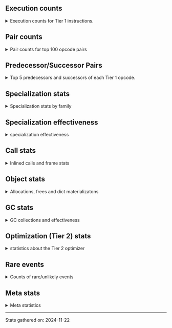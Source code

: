 ## Execution counts

<details>
<summary> Execution counts for Tier 1 instructions. </summary>


The "miss ratio" column shows the percentage of times the instruction
executed that it deoptimized. When this happens, the base unspecialized
instruction is not counted.

<table>
<thead>
<tr>
<th align="left">Name</th>
<th align="right">Base Count</th>
<th align="right">Head Count</th>
<th align="right">Change</th>
</tr>
</thead>
<tbody>
<tr>
<td align="left">JUMP_FORWARD</td>
<td align="right">5,820</td>
<td align="right">145,880</td>
<td align="right">2,406.5%</td>
</tr>
<tr>
<td align="left">BINARY_OP_SUBTRACT_INT</td>
<td align="right">9,600</td>
<td align="right">67,200</td>
<td align="right">600.0%</td>
</tr>
<tr>
<td align="left">CALL_NON_PY_GENERAL</td>
<td align="right">1,543,800</td>
<td align="right">2,527,260</td>
<td align="right">63.7%</td>
</tr>
<tr>
<td align="left">LOAD_SMALL_INT</td>
<td align="right">1,764,300</td>
<td align="right">2,394,600</td>
<td align="right">35.7%</td>
</tr>
<tr>
<td align="left">STORE_ATTR_INSTANCE_VALUE</td>
<td align="right">11,892,420</td>
<td align="right">15,683,260</td>
<td align="right">31.9%</td>
</tr>
<tr>
<td align="left">BINARY_OP</td>
<td align="right">236,580</td>
<td align="right">294,220</td>
<td align="right">24.4%</td>
</tr>
<tr>
<td align="left">COPY_FREE_VARS</td>
<td align="right">2,025,040</td>
<td align="right">2,516,340</td>
<td align="right">24.3%</td>
</tr>
<tr>
<td align="left">LOAD_SUPER_ATTR_METHOD</td>
<td align="right">2,025,000</td>
<td align="right">2,516,280</td>
<td align="right">24.3%</td>
</tr>
<tr>
<td align="left">LOAD_ATTR</td>
<td align="right">4,030,520</td>
<td align="right">4,952,580</td>
<td align="right">22.9%</td>
</tr>
<tr>
<td align="left">LOAD_GLOBAL_BUILTIN</td>
<td align="right">2,850,100</td>
<td align="right">3,477,180</td>
<td align="right">22.0%</td>
</tr>
<tr>
<td align="left">LOAD_CONST_IMMORTAL</td>
<td align="right">10,588,260</td>
<td align="right">12,622,480</td>
<td align="right">19.2%</td>
</tr>
<tr>
<td align="left">CALL_LEN</td>
<td align="right">807,760</td>
<td align="right">943,560</td>
<td align="right">16.8%</td>
</tr>
<tr>
<td align="left">TO_BOOL_INT</td>
<td align="right">807,760</td>
<td align="right">943,560</td>
<td align="right">16.8%</td>
</tr>
<tr>
<td align="left">ENTER_EXECUTOR</td>
<td align="right">5,846,080</td>
<td align="right">6,778,780</td>
<td align="right">16.0%</td>
</tr>
<tr>
<td align="left">CALL_BOUND_METHOD_EXACT_ARGS</td>
<td align="right">3,314,680</td>
<td align="right">3,743,700</td>
<td align="right">12.9%</td>
</tr>
<tr>
<td align="left">LOAD_GLOBAL_MODULE</td>
<td align="right">19,732,180</td>
<td align="right">22,052,060</td>
<td align="right">11.8%</td>
</tr>
<tr>
<td align="left">LOAD_FAST_LOAD_FAST</td>
<td align="right">10,556,520</td>
<td align="right">11,625,980</td>
<td align="right">10.1%</td>
</tr>
<tr>
<td align="left">POP_TOP</td>
<td align="right">14,008,640</td>
<td align="right">15,061,180</td>
<td align="right">7.5%</td>
</tr>
<tr>
<td align="left">LOAD_ATTR_INSTANCE_VALUE</td>
<td align="right">52,056,460</td>
<td align="right">55,922,060</td>
<td align="right">7.4%</td>
</tr>
<tr>
<td align="left">LOAD_FAST</td>
<td align="right">97,085,000</td>
<td align="right">103,613,000</td>
<td align="right">6.7%</td>
</tr>
<tr>
<td align="left">TO_BOOL_BOOL</td>
<td align="right">8,823,780</td>
<td align="right">9,386,120</td>
<td align="right">6.4%</td>
</tr>
<tr>
<td align="left">CALL_LIST_APPEND</td>
<td align="right">2,978,360</td>
<td align="right">3,150,260</td>
<td align="right">5.8%</td>
</tr>
<tr>
<td align="left">COMPARE_OP_INT</td>
<td align="right">16,510,060</td>
<td align="right">17,350,340</td>
<td align="right">5.1%</td>
</tr>
<tr>
<td align="left">POP_JUMP_IF_FALSE</td>
<td align="right">17,770,300</td>
<td align="right">18,643,680</td>
<td align="right">4.9%</td>
</tr>
<tr>
<td align="left">COMPARE_OP</td>
<td align="right">1,978,560</td>
<td align="right">2,059,260</td>
<td align="right">4.1%</td>
</tr>
<tr>
<td align="left">RESUME_CHECK</td>
<td align="right">28,645,100</td>
<td align="right">29,724,680</td>
<td align="right">3.8%</td>
</tr>
<tr>
<td align="left">LOAD_ATTR_CLASS</td>
<td align="right">11,767,940</td>
<td align="right">12,183,620</td>
<td align="right">3.5%</td>
</tr>
<tr>
<td align="left">POP_JUMP_IF_TRUE</td>
<td align="right">6,276,840</td>
<td align="right">6,482,000</td>
<td align="right">3.3%</td>
</tr>
<tr>
<td align="left">FOR_ITER_LIST</td>
<td align="right">2,468,420</td>
<td align="right">2,545,620</td>
<td align="right">3.1%</td>
</tr>
<tr>
<td align="left">GET_ITER</td>
<td align="right">2,456,960</td>
<td align="right">2,530,220</td>
<td align="right">3.0%</td>
</tr>
<tr>
<td align="left">BINARY_OP_MULTIPLY_INT</td>
<td align="right">233,920</td>
<td align="right">238,340</td>
<td align="right">1.9%</td>
</tr>
<tr>
<td align="left">RETURN_VALUE</td>
<td align="right">31,381,660</td>
<td align="right">31,957,260</td>
<td align="right">1.8%</td>
</tr>
<tr>
<td align="left">LOAD_ATTR_METHOD_WITH_VALUES</td>
<td align="right">27,163,520</td>
<td align="right">27,493,000</td>
<td align="right">1.2%</td>
</tr>
<tr>
<td align="left">JUMP_BACKWARD</td>
<td align="right">191,140</td>
<td align="right">188,980</td>
<td align="right">-1.1%</td>
</tr>
<tr>
<td align="left">STORE_FAST</td>
<td align="right">16,611,740</td>
<td align="right">16,775,460</td>
<td align="right">1.0%</td>
</tr>
<tr>
<td align="left">CALL_PY_EXACT_ARGS</td>
<td align="right">24,711,640</td>
<td align="right">24,871,220</td>
<td align="right">0.6%</td>
</tr>
<tr>
<td align="left">BINARY_OP_ADD_INT</td>
<td align="right">832,960</td>
<td align="right">837,380</td>
<td align="right">0.5%</td>
</tr>
<tr>
<td align="left">COPY</td>
<td align="right">2,731,000</td>
<td align="right">2,739,840</td>
<td align="right">0.3%</td>
</tr>
<tr>
<td align="left">CALL_ALLOC_AND_ENTER_INIT</td>
<td align="right">834,000</td>
<td align="right">835,500</td>
<td align="right">0.2%</td>
</tr>
<tr>
<td align="left">LOAD_CONST</td>
<td align="right">280,480</td>
<td align="right">280,980</td>
<td align="right">0.2%</td>
</tr>
<tr>
<td align="left">FOR_ITER_RANGE</td>
<td align="right">165,700</td>
<td align="right">165,720</td>
<td align="right">0.0%</td>
</tr>
<tr>
<td align="left">CALL_METHOD_DESCRIPTOR_FAST</td>
<td align="right">2,389,420</td>
<td align="right">2,389,420</td>
<td align="right">0.0%</td>
</tr>
<tr>
<td align="left">POP_JUMP_IF_NONE</td>
<td align="right">1,572,480</td>
<td align="right">1,572,480</td>
<td align="right">0.0%</td>
</tr>
<tr>
<td align="left">EXIT_INIT_CHECK</td>
<td align="right">1,182,720</td>
<td align="right">1,182,720</td>
<td align="right">0.0%</td>
</tr>
<tr>
<td align="left">SWAP</td>
<td align="right">597,120</td>
<td align="right">597,120</td>
<td align="right">0.0%</td>
</tr>
<tr>
<td align="left">UNARY_NOT</td>
<td align="right">203,520</td>
<td align="right">203,520</td>
<td align="right">0.0%</td>
</tr>
<tr>
<td align="left">LOAD_ATTR_SLOT</td>
<td align="right">46,080</td>
<td align="right">46,080</td>
<td align="right">0.0%</td>
</tr>
<tr>
<td align="left">BINARY_SUBSCR</td>
<td align="right">40,620</td>
<td align="right">40,620</td>
<td align="right">0.0%</td>
</tr>
<tr>
<td align="left">CALL_BUILTIN_CLASS</td>
<td align="right">17,340</td>
<td align="right">17,340</td>
<td align="right">0.0%</td>
</tr>
<tr>
<td align="left">CALL_METHOD_DESCRIPTOR_O</td>
<td align="right">7,880</td>
<td align="right">7,880</td>
<td align="right">0.0%</td>
</tr>
<tr>
<td align="left">BUILD_MAP</td>
<td align="right">7,680</td>
<td align="right">7,680</td>
<td align="right">0.0%</td>
</tr>
<tr>
<td align="left">BINARY_SUBSCR_DICT</td>
<td align="right">7,680</td>
<td align="right">7,680</td>
<td align="right">0.0%</td>
</tr>
<tr>
<td align="left">STORE_GLOBAL</td>
<td align="right">3,840</td>
<td align="right">3,840</td>
<td align="right">0.0%</td>
</tr>
<tr>
<td align="left">PUSH_NULL</td>
<td align="right">2,280</td>
<td align="right">2,280</td>
<td align="right">0.0%</td>
</tr>
<tr>
<td align="left">STORE_FAST_STORE_FAST</td>
<td align="right">1,980</td>
<td align="right">1,980</td>
<td align="right">0.0%</td>
</tr>
<tr>
<td align="left">INTERPRETER_EXIT</td>
<td align="right">1,920</td>
<td align="right">1,920</td>
<td align="right">0.0%</td>
</tr>
<tr>
<td align="left">LOAD_FAST_CHECK</td>
<td align="right">1,920</td>
<td align="right">1,920</td>
<td align="right">0.0%</td>
</tr>
<tr>
<td align="left">UNPACK_SEQUENCE_TUPLE</td>
<td align="right">1,920</td>
<td align="right">1,920</td>
<td align="right">0.0%</td>
</tr>
<tr>
<td align="left">CALL</td>
<td align="right">260</td>
<td align="right">260</td>
<td align="right">0.0%</td>
</tr>
<tr>
<td align="left">LOAD_ATTR_MODULE</td>
<td align="right">180</td>
<td align="right">180</td>
<td align="right">0.0%</td>
</tr>
<tr>
<td align="left">BUILD_TUPLE</td>
<td align="right">120</td>
<td align="right">120</td>
<td align="right">0.0%</td>
</tr>
<tr>
<td align="left">LOAD_ATTR_METHOD_NO_DICT</td>
<td align="right">120</td>
<td align="right">120</td>
<td align="right">0.0%</td>
</tr>
<tr>
<td align="left">TO_BOOL</td>
<td align="right">100</td>
<td align="right">100</td>
<td align="right">0.0%</td>
</tr>
<tr>
<td align="left">LOAD_GLOBAL</td>
<td align="right">100</td>
<td align="right">100</td>
<td align="right">0.0%</td>
</tr>
<tr>
<td align="left">MAKE_FUNCTION</td>
<td align="right">60</td>
<td align="right">60</td>
<td align="right">0.0%</td>
</tr>
<tr>
<td align="left">NOP</td>
<td align="right">60</td>
<td align="right">60</td>
<td align="right">0.0%</td>
</tr>
<tr>
<td align="left">CALL_FUNCTION_EX</td>
<td align="right">60</td>
<td align="right">60</td>
<td align="right">0.0%</td>
</tr>
<tr>
<td align="left">FOR_ITER</td>
<td align="right">60</td>
<td align="right">60</td>
<td align="right">0.0%</td>
</tr>
<tr>
<td align="left">IS_OP</td>
<td align="right">60</td>
<td align="right">60</td>
<td align="right">0.0%</td>
</tr>
<tr>
<td align="left">LOAD_DEREF</td>
<td align="right">60</td>
<td align="right">60</td>
<td align="right">0.0%</td>
</tr>
<tr>
<td align="left">MAKE_CELL</td>
<td align="right">60</td>
<td align="right">60</td>
<td align="right">0.0%</td>
</tr>
<tr>
<td align="left">POP_JUMP_IF_NOT_NONE</td>
<td align="right">60</td>
<td align="right">60</td>
<td align="right">0.0%</td>
</tr>
<tr>
<td align="left">SET_FUNCTION_ATTRIBUTE</td>
<td align="right">60</td>
<td align="right">60</td>
<td align="right">0.0%</td>
</tr>
<tr>
<td align="left">STORE_DEREF</td>
<td align="right">60</td>
<td align="right">60</td>
<td align="right">0.0%</td>
</tr>
<tr>
<td align="left">BINARY_OP_SUBTRACT_FLOAT</td>
<td align="right">60</td>
<td align="right">60</td>
<td align="right">0.0%</td>
</tr>
<tr>
<td align="left">BINARY_SUBSCR_TUPLE_INT</td>
<td align="right">60</td>
<td align="right">60</td>
<td align="right">0.0%</td>
</tr>
<tr>
<td align="left">CALL_METHOD_DESCRIPTOR_NOARGS</td>
<td align="right">60</td>
<td align="right">60</td>
<td align="right">0.0%</td>
</tr>
<tr>
<td align="left">CALL_PY_GENERAL</td>
<td align="right">60</td>
<td align="right">60</td>
<td align="right">0.0%</td>
</tr>
<tr>
<td align="left">UNPACK_SEQUENCE_TWO_TUPLE</td>
<td align="right">60</td>
<td align="right">60</td>
<td align="right">0.0%</td>
</tr>
<tr>
<td align="left">UNPACK_SEQUENCE</td>
<td align="right">20</td>
<td align="right">20</td>
<td align="right">0.0%</td>
</tr>
</tbody>
</table>


</details>

## Pair counts

<details>
<summary> Pair counts for top 100 opcode pairs </summary>


Pairs of specialized operations that deoptimize and are then followed by
the corresponding unspecialized instruction are not counted as pairs.

Not included in comparative output.


</details>

## Predecessor/Successor Pairs

<details>
<summary> Top 5 predecessors and successors of each Tier 1 opcode. </summary>


This does not include the unspecialized instructions that occur after a
specialized instruction deoptimizes.

Not included in comparative output.


</details>

## Specialization stats

<details>
<summary> Specialization stats by family </summary>

### BINARY_OP

<details>
<summary> specialization stats for BINARY_OP family </summary>

<table>
<thead>
<tr>
<th align="left">Kind</th>
<th align="right">Base Count</th>
<th align="right">Base Ratio</th>
<th align="right">Head Count</th>
<th align="right">Head Ratio</th>
<th align="right">Change</th>
</tr>
</thead>
<tbody>
<tr>
<td align="left">
deferred
<details>
<summary>ⓘ</summary>

Lists the number of "deferred" (i.e. not specialized) instructions executed.
</details>
</td>
<td align="right">236,440</td>
<td align="right">2.3%</td>
<td align="right">294,060</td>
<td align="right">2.8%</td>
<td align="right">24.4%</td>
</tr>
<tr>
<td align="left">
hit
<details>
<summary>ⓘ</summary>

Specialized instructions that complete.
</details>
</td>
<td align="right">10,216,380</td>
<td align="right">97.7%</td>
<td align="right">10,216,380</td>
<td align="right">97.2%</td>
<td align="right">0.0%</td>
</tr>
</tbody>
</table>

<table>
<thead>
<tr>
<th align="left">Success</th>
<th align="right">Base Count</th>
<th align="right">Base Ratio</th>
<th align="right">Head Count</th>
<th align="right">Head Ratio</th>
<th align="right">Change</th>
</tr>
</thead>
<tbody>
<tr>
<td align="left">Failure</td>
<td align="right">120</td>
<td align="right">100.0%</td>
<td align="right">140</td>
<td align="right">100.0%</td>
<td align="right">16.7%</td>
</tr>
<tr>
<td align="left">Success</td>
<td align="right">0</td>
<td align="right">0.0%</td>
<td align="right">0</td>
<td align="right">0.0%</td>
<td align="right"></td>
</tr>
</tbody>
</table>

<table>
<thead>
<tr>
<th align="left">Failure kind</th>
<th align="right">Base Count</th>
<th align="right">Base Ratio</th>
<th align="right">Head Count</th>
<th align="right">Head Ratio</th>
<th align="right">Change</th>
</tr>
</thead>
<tbody>
<tr>
<td align="left">true divide other</td>
<td align="right">20</td>
<td align="right">16.7%</td>
<td align="right">40</td>
<td align="right">28.6%</td>
<td align="right">100.0%</td>
</tr>
<tr>
<td align="left">remainder</td>
<td align="right">100</td>
<td align="right">83.3%</td>
<td align="right">100</td>
<td align="right">71.4%</td>
<td align="right">0.0%</td>
</tr>
</tbody>
</table>


</details>

### BINARY_SUBSCR

<details>
<summary> specialization stats for BINARY_SUBSCR family </summary>

<table>
<thead>
<tr>
<th align="left">Kind</th>
<th align="right">Base Count</th>
<th align="right">Base Ratio</th>
<th align="right">Head Count</th>
<th align="right">Head Ratio</th>
<th align="right">Change</th>
</tr>
</thead>
<tbody>
<tr>
<td align="left">
deferred
<details>
<summary>ⓘ</summary>

Lists the number of "deferred" (i.e. not specialized) instructions executed.
</details>
</td>
<td align="right">40,560</td>
<td align="right">83.9%</td>
<td align="right">40,560</td>
<td align="right">83.9%</td>
<td align="right">0.0%</td>
</tr>
<tr>
<td align="left">
hit
<details>
<summary>ⓘ</summary>

Specialized instructions that complete.
</details>
</td>
<td align="right">7,740</td>
<td align="right">16.0%</td>
<td align="right">7,740</td>
<td align="right">16.0%</td>
<td align="right">0.0%</td>
</tr>
</tbody>
</table>

<table>
<thead>
<tr>
<th align="left">Success</th>
<th align="right">Base Count</th>
<th align="right">Base Ratio</th>
<th align="right">Head Count</th>
<th align="right">Head Ratio</th>
<th align="right">Change</th>
</tr>
</thead>
<tbody>
<tr>
<td align="left">Success</td>
<td align="right">20</td>
<td align="right">33.3%</td>
<td align="right">20</td>
<td align="right">33.3%</td>
<td align="right">0.0%</td>
</tr>
<tr>
<td align="left">Failure</td>
<td align="right">40</td>
<td align="right">66.7%</td>
<td align="right">40</td>
<td align="right">66.7%</td>
<td align="right">0.0%</td>
</tr>
</tbody>
</table>

<table>
<thead>
<tr>
<th align="left">Failure kind</th>
<th align="right">Base Count</th>
<th align="right">Base Ratio</th>
<th align="right">Head Count</th>
<th align="right">Head Ratio</th>
<th align="right">Change</th>
</tr>
</thead>
<tbody>
<tr>
<td align="left">buffer int</td>
<td align="right">40</td>
<td align="right">100.0%</td>
<td align="right">40</td>
<td align="right">100.0%</td>
<td align="right">0.0%</td>
</tr>
</tbody>
</table>


</details>

### CALL

<details>
<summary> specialization stats for CALL family </summary>

<table>
<thead>
<tr>
<th align="left">Kind</th>
<th align="right">Base Count</th>
<th align="right">Base Ratio</th>
<th align="right">Head Count</th>
<th align="right">Head Ratio</th>
<th align="right">Change</th>
</tr>
</thead>
<tbody>
<tr>
<td align="left">
miss
<details>
<summary>ⓘ</summary>

Specialized instructions that deopt.
</details>
</td>
<td align="right">4,479,460</td>
<td align="right">3.9%</td>
<td align="right">4,496,500</td>
<td align="right">3.9%</td>
<td align="right">0.4%</td>
</tr>
<tr>
<td align="left">
hit
<details>
<summary>ⓘ</summary>

Specialized instructions that complete.
</details>
</td>
<td align="right">109,751,440</td>
<td align="right">96.1%</td>
<td align="right">109,734,700</td>
<td align="right">96.1%</td>
<td align="right">-0.0%</td>
</tr>
</tbody>
</table>

<table>
<thead>
<tr>
<th align="left">Success</th>
<th align="right">Base Count</th>
<th align="right">Base Ratio</th>
<th align="right">Head Count</th>
<th align="right">Head Ratio</th>
<th align="right">Change</th>
</tr>
</thead>
<tbody>
<tr>
<td align="left">Success</td>
<td align="right">84,820</td>
<td align="right">100.0%</td>
<td align="right">85,120</td>
<td align="right">100.0%</td>
<td align="right">0.4%</td>
</tr>
<tr>
<td align="left">Failure</td>
<td align="right">0</td>
<td align="right">0.0%</td>
<td align="right">0</td>
<td align="right">0.0%</td>
<td align="right"></td>
</tr>
</tbody>
</table>


</details>

### COMPARE_OP

<details>
<summary> specialization stats for COMPARE_OP family </summary>

<table>
<thead>
<tr>
<th align="left">Kind</th>
<th align="right">Base Count</th>
<th align="right">Base Ratio</th>
<th align="right">Head Count</th>
<th align="right">Head Ratio</th>
<th align="right">Change</th>
</tr>
</thead>
<tbody>
<tr>
<td align="left">
deferred
<details>
<summary>ⓘ</summary>

Lists the number of "deferred" (i.e. not specialized) instructions executed.
</details>
</td>
<td align="right">1,977,860</td>
<td align="right">2.9%</td>
<td align="right">2,058,540</td>
<td align="right">3.0%</td>
<td align="right">4.1%</td>
</tr>
<tr>
<td align="left">
hit
<details>
<summary>ⓘ</summary>

Specialized instructions that complete.
</details>
</td>
<td align="right">65,854,140</td>
<td align="right">97.1%</td>
<td align="right">65,854,140</td>
<td align="right">97.0%</td>
<td align="right">0.0%</td>
</tr>
</tbody>
</table>

<table>
<thead>
<tr>
<th align="left">Success</th>
<th align="right">Base Count</th>
<th align="right">Base Ratio</th>
<th align="right">Head Count</th>
<th align="right">Head Ratio</th>
<th align="right">Change</th>
</tr>
</thead>
<tbody>
<tr>
<td align="left">Failure</td>
<td align="right">680</td>
<td align="right">97.1%</td>
<td align="right">700</td>
<td align="right">97.2%</td>
<td align="right">2.9%</td>
</tr>
<tr>
<td align="left">Success</td>
<td align="right">20</td>
<td align="right">2.9%</td>
<td align="right">20</td>
<td align="right">2.8%</td>
<td align="right">0.0%</td>
</tr>
</tbody>
</table>

<table>
<thead>
<tr>
<th align="left">Failure kind</th>
<th align="right">Base Count</th>
<th align="right">Base Ratio</th>
<th align="right">Head Count</th>
<th align="right">Head Ratio</th>
<th align="right">Change</th>
</tr>
</thead>
<tbody>
<tr>
<td align="left">baseobject</td>
<td align="right">640</td>
<td align="right">94.1%</td>
<td align="right">660</td>
<td align="right">94.3%</td>
<td align="right">3.1%</td>
</tr>
<tr>
<td align="left">float long</td>
<td align="right">40</td>
<td align="right">5.9%</td>
<td align="right">40</td>
<td align="right">5.7%</td>
<td align="right">0.0%</td>
</tr>
</tbody>
</table>


</details>

### FOR_ITER

<details>
<summary> specialization stats for FOR_ITER family </summary>

<table>
<thead>
<tr>
<th align="left">Kind</th>
<th align="right">Base Count</th>
<th align="right">Base Ratio</th>
<th align="right">Head Count</th>
<th align="right">Head Ratio</th>
<th align="right">Change</th>
</tr>
</thead>
<tbody>
<tr>
<td align="left">
hit
<details>
<summary>ⓘ</summary>

Specialized instructions that complete.
</details>
</td>
<td align="right">2,634,120</td>
<td align="right">100.0%</td>
<td align="right">2,711,340</td>
<td align="right">100.0%</td>
<td align="right">2.9%</td>
</tr>
<tr>
<td align="left">
deferred
<details>
<summary>ⓘ</summary>

Lists the number of "deferred" (i.e. not specialized) instructions executed.
</details>
</td>
<td align="right">60</td>
<td align="right">0.0%</td>
<td align="right">60</td>
<td align="right">0.0%</td>
<td align="right">0.0%</td>
</tr>
</tbody>
</table>


</details>

### LOAD_ATTR

<details>
<summary> specialization stats for LOAD_ATTR family </summary>

<table>
<thead>
<tr>
<th align="left">Kind</th>
<th align="right">Base Count</th>
<th align="right">Base Ratio</th>
<th align="right">Head Count</th>
<th align="right">Head Ratio</th>
<th align="right">Change</th>
</tr>
</thead>
<tbody>
<tr>
<td align="left">
deferred
<details>
<summary>ⓘ</summary>

Lists the number of "deferred" (i.e. not specialized) instructions executed.
</details>
</td>
<td align="right">4,028,820</td>
<td align="right">1.1%</td>
<td align="right">4,950,600</td>
<td align="right">1.4%</td>
<td align="right">22.9%</td>
</tr>
<tr>
<td align="left">
miss
<details>
<summary>ⓘ</summary>

Specialized instructions that deopt.
</details>
</td>
<td align="right">7,328,020</td>
<td align="right">2.0%</td>
<td align="right">7,378,160</td>
<td align="right">2.0%</td>
<td align="right">0.7%</td>
</tr>
<tr>
<td align="left">
hit
<details>
<summary>ⓘ</summary>

Specialized instructions that complete.
</details>
</td>
<td align="right">350,620,280</td>
<td align="right">96.9%</td>
<td align="right">350,914,760</td>
<td align="right">96.6%</td>
<td align="right">0.1%</td>
</tr>
</tbody>
</table>

<table>
<thead>
<tr>
<th align="left">Success</th>
<th align="right">Base Count</th>
<th align="right">Base Ratio</th>
<th align="right">Head Count</th>
<th align="right">Head Ratio</th>
<th align="right">Change</th>
</tr>
</thead>
<tbody>
<tr>
<td align="left">Failure</td>
<td align="right">1,500</td>
<td align="right">1.1%</td>
<td align="right">1,780</td>
<td align="right">1.3%</td>
<td align="right">18.7%</td>
</tr>
<tr>
<td align="left">Success</td>
<td align="right">138,560</td>
<td align="right">98.9%</td>
<td align="right">139,500</td>
<td align="right">98.7%</td>
<td align="right">0.7%</td>
</tr>
</tbody>
</table>

<table>
<thead>
<tr>
<th align="left">Failure kind</th>
<th align="right">Base Count</th>
<th align="right">Base Ratio</th>
<th align="right">Head Count</th>
<th align="right">Head Ratio</th>
<th align="right">Change</th>
</tr>
</thead>
<tbody>
<tr>
<td align="left">mutable class</td>
<td align="right">680</td>
<td align="right">45.3%</td>
<td align="right">840</td>
<td align="right">47.2%</td>
<td align="right">23.5%</td>
</tr>
<tr>
<td align="left">class method obj</td>
<td align="right">800</td>
<td align="right">53.3%</td>
<td align="right">920</td>
<td align="right">51.7%</td>
<td align="right">15.0%</td>
</tr>
</tbody>
</table>


</details>

### LOAD_GLOBAL

<details>
<summary> specialization stats for LOAD_GLOBAL family </summary>

<table>
<thead>
<tr>
<th align="left">Kind</th>
<th align="right">Base Count</th>
<th align="right">Base Ratio</th>
<th align="right">Head Count</th>
<th align="right">Head Ratio</th>
<th align="right">Change</th>
</tr>
</thead>
<tbody>
<tr>
<td align="left">
hit
<details>
<summary>ⓘ</summary>

Specialized instructions that complete.
</details>
</td>
<td align="right">73,704,100</td>
<td align="right">100.0%</td>
<td align="right">74,331,180</td>
<td align="right">100.0%</td>
<td align="right">0.9%</td>
</tr>
</tbody>
</table>

<table>
<thead>
<tr>
<th align="left">Success</th>
<th align="right">Base Count</th>
<th align="right">Base Ratio</th>
<th align="right">Head Count</th>
<th align="right">Head Ratio</th>
<th align="right">Change</th>
</tr>
</thead>
<tbody>
<tr>
<td align="left">Success</td>
<td align="right">100</td>
<td align="right">100.0%</td>
<td align="right">100</td>
<td align="right">100.0%</td>
<td align="right">0.0%</td>
</tr>
<tr>
<td align="left">Failure</td>
<td align="right">0</td>
<td align="right">0.0%</td>
<td align="right">0</td>
<td align="right">0.0%</td>
<td align="right"></td>
</tr>
</tbody>
</table>


</details>

### LOAD_SUPER_ATTR

<details>
<summary> specialization stats for LOAD_SUPER_ATTR family </summary>

<table>
<thead>
<tr>
<th align="left">Kind</th>
<th align="right">Base Count</th>
<th align="right">Base Ratio</th>
<th align="right">Head Count</th>
<th align="right">Head Ratio</th>
<th align="right">Change</th>
</tr>
</thead>
<tbody>
<tr>
<td align="left">
hit
<details>
<summary>ⓘ</summary>

Specialized instructions that complete.
</details>
</td>
<td align="right">2,551,680</td>
<td align="right">100.0%</td>
<td align="right">2,551,680</td>
<td align="right">100.0%</td>
<td align="right">0.0%</td>
</tr>
</tbody>
</table>


</details>

### STORE_ATTR

<details>
<summary> specialization stats for STORE_ATTR family </summary>

<table>
<thead>
<tr>
<th align="left">Kind</th>
<th align="right">Base Count</th>
<th align="right">Base Ratio</th>
<th align="right">Head Count</th>
<th align="right">Head Ratio</th>
<th align="right">Change</th>
</tr>
</thead>
<tbody>
<tr>
<td align="left">
hit
<details>
<summary>ⓘ</summary>

Specialized instructions that complete.
</details>
</td>
<td align="right">39,907,040</td>
<td align="right">96.6%</td>
<td align="right">39,907,040</td>
<td align="right">96.6%</td>
<td align="right">0.0%</td>
</tr>
<tr>
<td align="left">
miss
<details>
<summary>ⓘ</summary>

Specialized instructions that deopt.
</details>
</td>
<td align="right">1,411,140</td>
<td align="right">3.4%</td>
<td align="right">1,411,140</td>
<td align="right">3.4%</td>
<td align="right">0.0%</td>
</tr>
</tbody>
</table>

<table>
<thead>
<tr>
<th align="left">Success</th>
<th align="right">Base Count</th>
<th align="right">Base Ratio</th>
<th align="right">Head Count</th>
<th align="right">Head Ratio</th>
<th align="right">Change</th>
</tr>
</thead>
<tbody>
<tr>
<td align="left">Success</td>
<td align="right">26,660</td>
<td align="right">100.0%</td>
<td align="right">26,660</td>
<td align="right">100.0%</td>
<td align="right">0.0%</td>
</tr>
<tr>
<td align="left">Failure</td>
<td align="right">0</td>
<td align="right">0.0%</td>
<td align="right">0</td>
<td align="right">0.0%</td>
<td align="right"></td>
</tr>
</tbody>
</table>


</details>

### TO_BOOL

<details>
<summary> specialization stats for TO_BOOL family </summary>

<table>
<thead>
<tr>
<th align="left">Kind</th>
<th align="right">Base Count</th>
<th align="right">Base Ratio</th>
<th align="right">Head Count</th>
<th align="right">Head Ratio</th>
<th align="right">Change</th>
</tr>
</thead>
<tbody>
<tr>
<td align="left">
hit
<details>
<summary>ⓘ</summary>

Specialized instructions that complete.
</details>
</td>
<td align="right">13,312,780</td>
<td align="right">100.0%</td>
<td align="right">13,850,120</td>
<td align="right">100.0%</td>
<td align="right">4.0%</td>
</tr>
<tr>
<td align="left">
deferred
<details>
<summary>ⓘ</summary>

Lists the number of "deferred" (i.e. not specialized) instructions executed.
</details>
</td>
<td align="right">60</td>
<td align="right">0.0%</td>
<td align="right">60</td>
<td align="right">0.0%</td>
<td align="right">0.0%</td>
</tr>
</tbody>
</table>

<table>
<thead>
<tr>
<th align="left">Success</th>
<th align="right">Base Count</th>
<th align="right">Base Ratio</th>
<th align="right">Head Count</th>
<th align="right">Head Ratio</th>
<th align="right">Change</th>
</tr>
</thead>
<tbody>
<tr>
<td align="left">Success</td>
<td align="right">20</td>
<td align="right">50.0%</td>
<td align="right">20</td>
<td align="right">50.0%</td>
<td align="right">0.0%</td>
</tr>
<tr>
<td align="left">Failure</td>
<td align="right">20</td>
<td align="right">50.0%</td>
<td align="right">20</td>
<td align="right">50.0%</td>
<td align="right">0.0%</td>
</tr>
</tbody>
</table>

<table>
<thead>
<tr>
<th align="left">Failure kind</th>
<th align="right">Base Count</th>
<th align="right">Base Ratio</th>
<th align="right">Head Count</th>
<th align="right">Head Ratio</th>
<th align="right">Change</th>
</tr>
</thead>
<tbody>
<tr>
<td align="left">sequence</td>
<td align="right">20</td>
<td align="right">100.0%</td>
<td align="right">20</td>
<td align="right">100.0%</td>
<td align="right">0.0%</td>
</tr>
</tbody>
</table>


</details>

### UNPACK_SEQUENCE

<details>
<summary> specialization stats for UNPACK_SEQUENCE family </summary>

<table>
<thead>
<tr>
<th align="left">Kind</th>
<th align="right">Base Count</th>
<th align="right">Base Ratio</th>
<th align="right">Head Count</th>
<th align="right">Head Ratio</th>
<th align="right">Change</th>
</tr>
</thead>
<tbody>
<tr>
<td align="left">
hit
<details>
<summary>ⓘ</summary>

Specialized instructions that complete.
</details>
</td>
<td align="right">1,980</td>
<td align="right">99.0%</td>
<td align="right">1,980</td>
<td align="right">99.0%</td>
<td align="right">0.0%</td>
</tr>
</tbody>
</table>

<table>
<thead>
<tr>
<th align="left">Success</th>
<th align="right">Base Count</th>
<th align="right">Base Ratio</th>
<th align="right">Head Count</th>
<th align="right">Head Ratio</th>
<th align="right">Change</th>
</tr>
</thead>
<tbody>
<tr>
<td align="left">Success</td>
<td align="right">20</td>
<td align="right">100.0%</td>
<td align="right">20</td>
<td align="right">100.0%</td>
<td align="right">0.0%</td>
</tr>
<tr>
<td align="left">Failure</td>
<td align="right">0</td>
<td align="right">0.0%</td>
<td align="right">0</td>
<td align="right">0.0%</td>
<td align="right"></td>
</tr>
</tbody>
</table>


</details>


</details>

## Specialization effectiveness

<details>
<summary> specialization effectiveness </summary>


All entries are execution counts. Should add up to the total number of
Tier 1 instructions executed.

<table>
<thead>
<tr>
<th align="left">Instructions</th>
<th align="right">Base Count</th>
<th align="right">Base Ratio</th>
<th align="right">Head Count</th>
<th align="right">Head Ratio</th>
<th align="right">Change</th>
</tr>
</thead>
<tbody>
<tr>
<td align="left">
Not specialized
<details>
<summary>ⓘ</summary>

Instructions that could be specialized but aren't, e.g. `LOAD_ATTR`, `BINARY_SLICE`.
</details>
</td>
<td align="right">6,286,820</td>
<td align="right">1.4%</td>
<td align="right">7,347,220</td>
<td align="right">1.5%</td>
<td align="right">16.9%</td>
</tr>
<tr>
<td align="left">
Specialized hits
<details>
<summary>ⓘ</summary>

Specialized instructions, e.g. `LOAD_ATTR_MODULE` that complete.
</details>
</td>
<td align="right">220,015,020</td>
<td align="right">48.7%</td>
<td align="right">238,464,880</td>
<td align="right">49.2%</td>
<td align="right">8.4%</td>
</tr>
<tr>
<td align="left">
Basic
<details>
<summary>ⓘ</summary>

Instructions that are not and cannot be specialized, e.g. `LOAD_FAST`.
</details>
</td>
<td align="right">212,567,640</td>
<td align="right">47.0%</td>
<td align="right">225,310,300</td>
<td align="right">46.5%</td>
<td align="right">6.0%</td>
</tr>
<tr>
<td align="left">
Specialized misses
<details>
<summary>ⓘ</summary>

Specialized instructions, e.g. `LOAD_ATTR_MODULE` that deopt.
</details>
</td>
<td align="right">13,219,320</td>
<td align="right">2.9%</td>
<td align="right">13,286,440</td>
<td align="right">2.7%</td>
<td align="right">0.5%</td>
</tr>
</tbody>
</table>

### Deferred by instruction

<details>
<summary> Breakdown of deferred (not specialized) instruction counts by family </summary>

<table>
<thead>
<tr>
<th align="left">Name</th>
<th align="right">Base Count</th>
<th align="right">Base Ratio</th>
<th align="right">Head Count</th>
<th align="right">Head Ratio</th>
<th align="right">Change</th>
</tr>
</thead>
<tbody>
<tr>
<td align="left">BINARY_OP</td>
<td align="right">236,440</td>
<td align="right">3.8%</td>
<td align="right">294,060</td>
<td align="right">4.0%</td>
<td align="right">24.4%</td>
</tr>
<tr>
<td align="left">LOAD_ATTR</td>
<td align="right">4,028,820</td>
<td align="right">64.1%</td>
<td align="right">4,950,600</td>
<td align="right">67.4%</td>
<td align="right">22.9%</td>
</tr>
<tr>
<td align="left">COMPARE_OP</td>
<td align="right">1,977,860</td>
<td align="right">31.5%</td>
<td align="right">2,058,540</td>
<td align="right">28.0%</td>
<td align="right">4.1%</td>
</tr>
<tr>
<td align="left">BINARY_SUBSCR</td>
<td align="right">40,560</td>
<td align="right">0.6%</td>
<td align="right">40,560</td>
<td align="right">0.6%</td>
<td align="right">0.0%</td>
</tr>
<tr>
<td align="left">TO_BOOL</td>
<td align="right">60</td>
<td align="right">0.0%</td>
<td align="right">60</td>
<td align="right">0.0%</td>
<td align="right">0.0%</td>
</tr>
<tr>
<td align="left">FOR_ITER</td>
<td align="right">60</td>
<td align="right">0.0%</td>
<td align="right">60</td>
<td align="right">0.0%</td>
<td align="right">0.0%</td>
</tr>
<tr>
<td align="left">BINARY_SLICE</td>
<td align="right">0</td>
<td align="right">0.0%</td>
<td align="right">0</td>
<td align="right">0.0%</td>
<td align="right"></td>
</tr>
<tr>
<td align="left">STORE_SLICE</td>
<td align="right">0</td>
<td align="right">0.0%</td>
<td align="right">0</td>
<td align="right">0.0%</td>
<td align="right"></td>
</tr>
<tr>
<td align="left">CACHE</td>
<td align="right">0</td>
<td align="right">0.0%</td>
<td align="right">0</td>
<td align="right">0.0%</td>
<td align="right"></td>
</tr>
<tr>
<td align="left">EXIT_INIT_CHECK</td>
<td align="right">0</td>
<td align="right">0.0%</td>
<td align="right">0</td>
<td align="right">0.0%</td>
<td align="right"></td>
</tr>
</tbody>
</table>


</details>

### Misses by instruction

<details>
<summary> Breakdown of misses (specialized deopts) instruction counts by family </summary>

<table>
<thead>
<tr>
<th align="left">Name</th>
<th align="right">Base Count</th>
<th align="right">Base Ratio</th>
<th align="right">Head Count</th>
<th align="right">Head Ratio</th>
<th align="right">Change</th>
</tr>
</thead>
<tbody>
<tr>
<td align="left">RESUME</td>
<td align="right">700</td>
<td align="right">0.0%</td>
<td align="right">640</td>
<td align="right">0.0%</td>
<td align="right">-8.6%</td>
</tr>
<tr>
<td align="left">RESUME_CHECK</td>
<td align="right">700</td>
<td align="right">0.0%</td>
<td align="right">640</td>
<td align="right">0.0%</td>
<td align="right">-8.6%</td>
</tr>
<tr>
<td align="left">CALL_PY_EXACT_ARGS</td>
<td align="right">2,082,220</td>
<td align="right">15.8%</td>
<td align="right">2,099,260</td>
<td align="right">15.8%</td>
<td align="right">0.8%</td>
</tr>
<tr>
<td align="left">LOAD_ATTR_INSTANCE_VALUE</td>
<td align="right">3,036,720</td>
<td align="right">23.0%</td>
<td align="right">3,060,100</td>
<td align="right">23.0%</td>
<td align="right">0.8%</td>
</tr>
<tr>
<td align="left">LOAD_ATTR_METHOD_WITH_VALUES</td>
<td align="right">4,291,300</td>
<td align="right">32.5%</td>
<td align="right">4,318,060</td>
<td align="right">32.5%</td>
<td align="right">0.6%</td>
</tr>
<tr>
<td align="left">CALL_METHOD_DESCRIPTOR_FAST</td>
<td align="right">2,389,420</td>
<td align="right">18.1%</td>
<td align="right">2,389,420</td>
<td align="right">18.0%</td>
<td align="right">0.0%</td>
</tr>
<tr>
<td align="left">STORE_ATTR_INSTANCE_VALUE</td>
<td align="right">1,411,140</td>
<td align="right">10.7%</td>
<td align="right">1,411,140</td>
<td align="right">10.6%</td>
<td align="right">0.0%</td>
</tr>
<tr>
<td align="left">CALL_METHOD_DESCRIPTOR_O</td>
<td align="right">7,820</td>
<td align="right">0.1%</td>
<td align="right">7,820</td>
<td align="right">0.1%</td>
<td align="right">0.0%</td>
</tr>
<tr>
<td align="left">CACHE</td>
<td align="right">0</td>
<td align="right">0.0%</td>
<td align="right">0</td>
<td align="right">0.0%</td>
<td align="right"></td>
</tr>
<tr>
<td align="left">EXIT_INIT_CHECK</td>
<td align="right">0</td>
<td align="right">0.0%</td>
<td align="right">0</td>
<td align="right">0.0%</td>
<td align="right"></td>
</tr>
</tbody>
</table>


</details>


</details>

## Call stats

<details>
<summary> Inlined calls and frame stats </summary>


This shows what fraction of calls to Python functions are inlined (i.e.
not having a call at the C level) and for those that are not, where the
call comes from.  The various categories overlap.

Also includes the count of frame objects created.

<table>
<thead>
<tr>
<th align="left"></th>
<th align="right">Base Count</th>
<th align="right">Base Ratio</th>
<th align="right">Head Count</th>
<th align="right">Head Ratio</th>
<th align="right">Change</th>
</tr>
</thead>
<tbody>
<tr>
<td align="left">Calls to PyEval_EvalDefault</td>
<td align="right">1,980</td>
<td align="right">0.0%</td>
<td align="right">1,980</td>
<td align="right">0.0%</td>
<td align="right">0.0%</td>
</tr>
<tr>
<td align="left">Calls to Python functions inlined</td>
<td align="right">98,726,700</td>
<td align="right">100.0%</td>
<td align="right">98,726,700</td>
<td align="right">100.0%</td>
<td align="right">0.0%</td>
</tr>
<tr>
<td align="left">Calls via PyEval_EvalFrame (total)</td>
<td align="right">1,980</td>
<td align="right">0.0%</td>
<td align="right">1,980</td>
<td align="right">0.0%</td>
<td align="right">0.0%</td>
</tr>
<tr>
<td align="left">Calls via PyEval_EvalFrame (vector)</td>
<td align="right">1,980</td>
<td align="right">0.0%</td>
<td align="right">1,980</td>
<td align="right">0.0%</td>
<td align="right">0.0%</td>
</tr>
<tr>
<td align="left">Calls via PyEval_EvalFrame (generator)</td>
<td align="right">0</td>
<td align="right">0.0%</td>
<td align="right">0</td>
<td align="right">0.0%</td>
<td align="right"></td>
</tr>
<tr>
<td align="left">Calls via PyEval_EvalFrame (legacy)</td>
<td align="right">0</td>
<td align="right">0.0%</td>
<td align="right">0</td>
<td align="right">0.0%</td>
<td align="right"></td>
</tr>
<tr>
<td align="left">Calls via PyEval_EvalFrame (function vectorcall)</td>
<td align="right">1,980</td>
<td align="right">0.0%</td>
<td align="right">1,980</td>
<td align="right">0.0%</td>
<td align="right">0.0%</td>
</tr>
<tr>
<td align="left">Calls via PyEval_EvalFrame (build class)</td>
<td align="right">0</td>
<td align="right">0.0%</td>
<td align="right">0</td>
<td align="right">0.0%</td>
<td align="right"></td>
</tr>
<tr>
<td align="left">Calls via PyEval_EvalFrame (slot)</td>
<td align="right">0</td>
<td align="right">0.0%</td>
<td align="right">0</td>
<td align="right">0.0%</td>
<td align="right"></td>
</tr>
<tr>
<td align="left">Calls via PyEval_EvalFrame (function ex)</td>
<td align="right">0</td>
<td align="right">0.0%</td>
<td align="right">0</td>
<td align="right">0.0%</td>
<td align="right"></td>
</tr>
<tr>
<td align="left">Calls via PyEval_EvalFrame (api)</td>
<td align="right">0</td>
<td align="right">0.0%</td>
<td align="right">0</td>
<td align="right">0.0%</td>
<td align="right"></td>
</tr>
<tr>
<td align="left">Calls via PyEval_EvalFrame (method)</td>
<td align="right">0</td>
<td align="right">0.0%</td>
<td align="right">0</td>
<td align="right">0.0%</td>
<td align="right"></td>
</tr>
<tr>
<td align="left">Frame objects created</td>
<td align="right">0</td>
<td align="right">0.0%</td>
<td align="right">0</td>
<td align="right">0.0%</td>
<td align="right"></td>
</tr>
<tr>
<td align="left">Frames pushed</td>
<td align="right">99,911,400</td>
<td align="right">101.2%</td>
<td align="right">99,911,400</td>
<td align="right">101.2%</td>
<td align="right">0.0%</td>
</tr>
</tbody>
</table>


</details>

## Object stats

<details>
<summary> Allocations, frees and dict materializatons </summary>


Below, "allocations" means "allocations that are not from a freelist".
Total allocations = "Allocations from freelist" + "Allocations".

"Inline values" is the number of values arrays inlined into objects.

The cache hit/miss numbers are for the MRO cache, split into dunder and
other names.

<table>
<thead>
<tr>
<th align="left"></th>
<th align="right">Base Count</th>
<th align="right">Base Ratio</th>
<th align="right">Head Count</th>
<th align="right">Head Ratio</th>
<th align="right">Change</th>
</tr>
</thead>
<tbody>
<tr>
<td align="left">Method cache collisions</td>
<td align="right">47,034</td>
<td align="right"></td>
<td align="right">121</td>
<td align="right"></td>
<td align="right">-99.7%</td>
</tr>
<tr>
<td align="left">Method cache misses</td>
<td align="right">47,038</td>
<td align="right"></td>
<td align="right">127</td>
<td align="right"></td>
<td align="right">-99.7%</td>
</tr>
<tr>
<td align="left">Allocations over 4 kbytes</td>
<td align="right">80</td>
<td align="right">0.0%</td>
<td align="right">140</td>
<td align="right">0.0%</td>
<td align="right">75.0%</td>
</tr>
<tr>
<td align="left">Allocations to 4 kbytes</td>
<td align="right">480</td>
<td align="right">0.0%</td>
<td align="right">220</td>
<td align="right">0.0%</td>
<td align="right">-54.2%</td>
</tr>
<tr>
<td align="left">Interpreter mortal increfs</td>
<td align="right">222,295,560</td>
<td align="right">22.0%</td>
<td align="right">238,377,420</td>
<td align="right">23.6%</td>
<td align="right">7.2%</td>
</tr>
<tr>
<td align="left">Interpreter immortal increfs</td>
<td align="right">54,030,120</td>
<td align="right">5.3%</td>
<td align="right">57,087,680</td>
<td align="right">5.7%</td>
<td align="right">5.7%</td>
</tr>
<tr>
<td align="left">Interpreter immortal decrefs</td>
<td align="right">72,648,180</td>
<td align="right">6.8%</td>
<td align="right">75,949,540</td>
<td align="right">7.1%</td>
<td align="right">4.5%</td>
</tr>
<tr>
<td align="left">Mortal decrefs</td>
<td align="right">349,618,799</td>
<td align="right">32.8%</td>
<td align="right">335,053,874</td>
<td align="right">31.4%</td>
<td align="right">-4.2%</td>
</tr>
<tr>
<td align="left">Interpreter mortal decrefs</td>
<td align="right">453,730,820</td>
<td align="right">42.6%</td>
<td align="right">467,791,380</td>
<td align="right">43.9%</td>
<td align="right">3.1%</td>
</tr>
<tr>
<td align="left">Mortal increfs</td>
<td align="right">562,322,736</td>
<td align="right">55.7%</td>
<td align="right">545,766,392</td>
<td align="right">54.1%</td>
<td align="right">-2.9%</td>
</tr>
<tr>
<td align="left">Immortal increfs</td>
<td align="right">171,382,420</td>
<td align="right">17.0%</td>
<td align="right">167,999,402</td>
<td align="right">16.6%</td>
<td align="right">-2.0%</td>
</tr>
<tr>
<td align="left">Immortal decrefs</td>
<td align="right">189,329,317</td>
<td align="right">17.8%</td>
<td align="right">186,629,440</td>
<td align="right">17.5%</td>
<td align="right">-1.4%</td>
</tr>
<tr>
<td align="left">Method cache hits</td>
<td align="right">21,956,742</td>
<td align="right"></td>
<td align="right">21,710,673</td>
<td align="right"></td>
<td align="right">-1.1%</td>
</tr>
<tr>
<td align="left">Frees</td>
<td align="right">20,388,183</td>
<td align="right"></td>
<td align="right">20,376,202</td>
<td align="right"></td>
<td align="right">-0.1%</td>
</tr>
<tr>
<td align="left">Frees to freelist</td>
<td align="right">1,253,960</td>
<td align="right"></td>
<td align="right">1,253,920</td>
<td align="right"></td>
<td align="right">-0.0%</td>
</tr>
<tr>
<td align="left">Allocations from freelist</td>
<td align="right">1,254,000</td>
<td align="right">6.1%</td>
<td align="right">1,253,960</td>
<td align="right">6.1%</td>
<td align="right">-0.0%</td>
</tr>
<tr>
<td align="left">Allocations</td>
<td align="right">19,331,960</td>
<td align="right">93.9%</td>
<td align="right">19,331,680</td>
<td align="right">93.9%</td>
<td align="right">-0.0%</td>
</tr>
<tr>
<td align="left">Allocations to 512 bytes</td>
<td align="right">19,331,400</td>
<td align="right">93.9%</td>
<td align="right">19,331,320</td>
<td align="right">93.9%</td>
<td align="right">-0.0%</td>
</tr>
<tr>
<td align="left">Inline values</td>
<td align="right">2,784,000</td>
<td align="right"></td>
<td align="right">2,784,000</td>
<td align="right"></td>
<td align="right">0.0%</td>
</tr>
<tr>
<td align="left">Materialize dict (on request)</td>
<td align="right">0</td>
<td align="right">0.0%</td>
<td align="right">0</td>
<td align="right">0.0%</td>
<td align="right"></td>
</tr>
<tr>
<td align="left">Materialize dict (new key)</td>
<td align="right">0</td>
<td align="right">0.0%</td>
<td align="right">0</td>
<td align="right">0.0%</td>
<td align="right"></td>
</tr>
<tr>
<td align="left">Materialize dict (too big)</td>
<td align="right">0</td>
<td align="right">0.0%</td>
<td align="right">0</td>
<td align="right">0.0%</td>
<td align="right"></td>
</tr>
<tr>
<td align="left">Materialize dict (str subclass)</td>
<td align="right">0</td>
<td align="right">0.0%</td>
<td align="right">0</td>
<td align="right">0.0%</td>
<td align="right"></td>
</tr>
<tr>
<td align="left">Method cache dunder hits</td>
<td align="right">380,200</td>
<td align="right"></td>
<td align="right">380,200</td>
<td align="right"></td>
<td align="right">0.0%</td>
</tr>
<tr>
<td align="left">Method cache dunder misses</td>
<td align="right">0</td>
<td align="right"></td>
<td align="right">0</td>
<td align="right"></td>
<td align="right"></td>
</tr>
</tbody>
</table>


</details>

## GC stats

<details>
<summary> GC collections and effectiveness </summary>


Collected/visits gives some measure of efficiency.

<table>
<thead>
<tr>
<th align="right">Generation</th>
<th align="right">Base Collections</th>
<th align="right">Base Objects collected</th>
<th align="right">Base Object visits</th>
<th align="right">Head Collections</th>
<th align="right">Head Objects collected</th>
<th align="right">Head Object visits</th>
</tr>
</thead>
<tbody>
<tr>
<td align="right">0</td>
<td align="right">0</td>
<td align="right">0</td>
<td align="right">0</td>
<td align="right">0</td>
<td align="right">0</td>
<td align="right">0</td>
</tr>
<tr>
<td align="right">1</td>
<td align="right">860</td>
<td align="right">1,319,840</td>
<td align="right">26,723,982</td>
<td align="right">860</td>
<td align="right">1,313,840</td>
<td align="right">26,726,959</td>
</tr>
<tr>
<td align="right">2</td>
<td align="right">0</td>
<td align="right">0</td>
<td align="right">0</td>
<td align="right">0</td>
<td align="right">0</td>
<td align="right">0</td>
</tr>
</tbody>
</table>


</details>

## Optimization (Tier 2) stats

<details>
<summary> statistics about the Tier 2 optimizer </summary>

<table>
<thead>
<tr>
<th align="left"></th>
<th align="right">Base Count</th>
<th align="right">Base Ratio</th>
<th align="right">Head Count</th>
<th align="right">Head Ratio</th>
<th align="right">Change</th>
</tr>
</thead>
<tbody>
<tr>
<td align="left">
Trace too long
<details>
<summary>ⓘ</summary>

A trace is truncated because it is longer than the instruction buffer.
</details>
</td>
<td align="right">20</td>
<td align="right">0.8%</td>
<td align="right">0</td>
<td align="right">0.0%</td>
<td align="right">-100.0%</td>
</tr>
<tr>
<td align="left">
Inner loop found
<details>
<summary>ⓘ</summary>

A trace is truncated because it has an inner loop
</details>
</td>
<td align="right">20</td>
<td align="right">0.8%</td>
<td align="right">0</td>
<td align="right">0.0%</td>
<td align="right">-100.0%</td>
</tr>
<tr>
<td align="left">
Trace too short
<details>
<summary>ⓘ</summary>

A potential trace is abandoced because it it too short.
</details>
</td>
<td align="right">1,820</td>
<td align="right">71.1%</td>
<td align="right">340</td>
<td align="right">42.5%</td>
<td align="right">-81.3%</td>
</tr>
<tr>
<td align="left">
Trace stack underflow
<details>
<summary>ⓘ</summary>

A potential trace is abandoned because it pops more frames than it pushes.
</details>
</td>
<td align="right">1,620</td>
<td align="right">63.3%</td>
<td align="right">440</td>
<td align="right">55.0%</td>
<td align="right">-72.8%</td>
</tr>
<tr>
<td align="left">
Optimization attempts
<details>
<summary>ⓘ</summary>

The number of times a potential trace is identified.  Specifically, this occurs in the JUMP BACKWARD instruction when the counter reaches a threshold.
</details>
</td>
<td align="right">2,560</td>
<td align="right"></td>
<td align="right">800</td>
<td align="right"></td>
<td align="right">-68.8%</td>
</tr>
<tr>
<td align="left">
Traces created
<details>
<summary>ⓘ</summary>

The number of traces that were successfully created.
</details>
</td>
<td align="right">740</td>
<td align="right">28.9%</td>
<td align="right">460</td>
<td align="right">57.5%</td>
<td align="right">-37.8%</td>
</tr>
<tr>
<td align="left">
Traces executed
<details>
<summary>ⓘ</summary>

The number of traces that were executed
</details>
</td>
<td align="right">23,079,540</td>
<td align="right"></td>
<td align="right">21,698,060</td>
<td align="right"></td>
<td align="right">-6.0%</td>
</tr>
<tr>
<td align="left">
Uops executed
<details>
<summary>ⓘ</summary>

The total number of uops (micro-operations) that were executed
</details>
</td>
<td align="right">2,279,347,840</td>
<td align="right">9,876.1%</td>
<td align="right">2,208,244,620</td>
<td align="right">10,177.2%</td>
<td align="right">-3.1%</td>
</tr>
<tr>
<td align="left">
Trace stack overflow
<details>
<summary>ⓘ</summary>

A trace is truncated because it would require more than 5 stack frames.
</details>
</td>
<td align="right">0</td>
<td align="right">0.0%</td>
<td align="right">0</td>
<td align="right">0.0%</td>
<td align="right"></td>
</tr>
<tr>
<td align="left">
Recursive call
<details>
<summary>ⓘ</summary>

A trace is truncated because it has a recursive call.
</details>
</td>
<td align="right">0</td>
<td align="right">0.0%</td>
<td align="right">0</td>
<td align="right">0.0%</td>
<td align="right"></td>
</tr>
<tr>
<td align="left">
Low confidence
<details>
<summary>ⓘ</summary>

A trace is abandoned because the likelihood of the jump to top being taken is too low.
</details>
</td>
<td align="right">0</td>
<td align="right">0.0%</td>
<td align="right">20</td>
<td align="right">2.5%</td>
<td align="right">20 / 0 !!</td>
</tr>
<tr>
<td align="left">
Executors invalidated
<details>
<summary>ⓘ</summary>

The number of executors that were invalidated due to watched dictionary changes.
</details>
</td>
<td align="right">0</td>
<td align="right">0.0%</td>
<td align="right">0</td>
<td align="right">0.0%</td>
<td align="right"></td>
</tr>
</tbody>
</table>

<table>
<thead>
<tr>
<th align="left"></th>
<th align="right">Base Count</th>
<th align="right">Base Ratio</th>
<th align="right">Head Count</th>
<th align="right">Head Ratio</th>
<th align="right">Change</th>
</tr>
</thead>
<tbody>
<tr>
<td align="left">
Optimizer successes
<details>
<summary>ⓘ</summary>

The number of traces that were successfully optimized.
</details>
</td>
<td align="right">740</td>
<td align="right">100.0%</td>
<td align="right">440</td>
<td align="right">95.7%</td>
<td align="right">-40.5%</td>
</tr>
<tr>
<td align="left">
Optimizer attempts
<details>
<summary>ⓘ</summary>

The number of times the trace optimizer (_Py_uop_analyze_and_optimize) was run.
</details>
</td>
<td align="right">740</td>
<td align="right"></td>
<td align="right">460</td>
<td align="right"></td>
<td align="right">-37.8%</td>
</tr>
<tr>
<td align="left">
Optimizer no memory
<details>
<summary>ⓘ</summary>

The number of optimizations that failed due to no memory.
</details>
</td>
<td align="right">0</td>
<td align="right">0.0%</td>
<td align="right">0</td>
<td align="right">0.0%</td>
<td align="right"></td>
</tr>
<tr>
<td align="left">
Remove globals builtins changed
<details>
<summary>ⓘ</summary>

The builtins changed during optimization
</details>
</td>
<td align="right">0</td>
<td align="right">0.0%</td>
<td align="right">0</td>
<td align="right">0.0%</td>
<td align="right"></td>
</tr>
<tr>
<td align="left">
Remove globals incorrect keys
<details>
<summary>ⓘ</summary>

The keys in the globals dictionary aren't what was expected
</details>
</td>
<td align="right">0</td>
<td align="right">0.0%</td>
<td align="right">0</td>
<td align="right">0.0%</td>
<td align="right"></td>
</tr>
</tbody>
</table>

### Trace length histogram

<details>
<summary> trace length histogram </summary>

<table>
<thead>
<tr>
<th align="left">Range</th>
<th align="right">Base Count</th>
<th align="right">Base Ratio</th>
<th align="right">Head Count</th>
<th align="right">Head Ratio</th>
<th align="right">Change</th>
</tr>
</thead>
<tbody>
<tr>
<td align="left"><= 1</td>
<td align="right">0</td>
<td align="right">0.0%</td>
<td align="right">0</td>
<td align="right">0.0%</td>
<td align="right"></td>
</tr>
<tr>
<td align="left"><= 2</td>
<td align="right">0</td>
<td align="right">0.0%</td>
<td align="right">0</td>
<td align="right">0.0%</td>
<td align="right"></td>
</tr>
<tr>
<td align="left"><= 4</td>
<td align="right">0</td>
<td align="right">0.0%</td>
<td align="right">0</td>
<td align="right">0.0%</td>
<td align="right"></td>
</tr>
<tr>
<td align="left"><= 8</td>
<td align="right">160</td>
<td align="right">21.6%</td>
<td align="right">80</td>
<td align="right">17.4%</td>
<td align="right">-50.0%</td>
</tr>
<tr>
<td align="left"><= 16</td>
<td align="right">20</td>
<td align="right">2.7%</td>
<td align="right">0</td>
<td align="right">0.0%</td>
<td align="right">-100.0%</td>
</tr>
<tr>
<td align="left"><= 32</td>
<td align="right">160</td>
<td align="right">21.6%</td>
<td align="right">40</td>
<td align="right">8.7%</td>
<td align="right">-75.0%</td>
</tr>
<tr>
<td align="left"><= 64</td>
<td align="right">220</td>
<td align="right">29.7%</td>
<td align="right">120</td>
<td align="right">26.1%</td>
<td align="right">-45.5%</td>
</tr>
<tr>
<td align="left"><= 128</td>
<td align="right">100</td>
<td align="right">13.5%</td>
<td align="right">60</td>
<td align="right">13.0%</td>
<td align="right">-40.0%</td>
</tr>
<tr>
<td align="left"><= 256</td>
<td align="right">20</td>
<td align="right">2.7%</td>
<td align="right">20</td>
<td align="right">4.3%</td>
<td align="right">0.0%</td>
</tr>
<tr>
<td align="left"><= 512</td>
<td align="right">40</td>
<td align="right">5.4%</td>
<td align="right">120</td>
<td align="right">26.1%</td>
<td align="right">200.0%</td>
</tr>
<tr>
<td align="left"><= 1,024</td>
<td align="right">20</td>
<td align="right">2.7%</td>
<td align="right">20</td>
<td align="right">4.3%</td>
<td align="right">0.0%</td>
</tr>
</tbody>
</table>


</details>

### Optimized trace length histogram

<details>
<summary> optimized trace length histogram </summary>

<table>
<thead>
<tr>
<th align="left">Range</th>
<th align="right">Base Count</th>
<th align="right">Base Ratio</th>
<th align="right">Head Count</th>
<th align="right">Head Ratio</th>
<th align="right">Change</th>
</tr>
</thead>
<tbody>
<tr>
<td align="left"><= 1</td>
<td align="right">0</td>
<td align="right">0.0%</td>
<td align="right">0</td>
<td align="right">0.0%</td>
<td align="right"></td>
</tr>
<tr>
<td align="left"><= 2</td>
<td align="right">0</td>
<td align="right">0.0%</td>
<td align="right">0</td>
<td align="right">0.0%</td>
<td align="right"></td>
</tr>
<tr>
<td align="left"><= 4</td>
<td align="right">80</td>
<td align="right">10.8%</td>
<td align="right">20</td>
<td align="right">4.3%</td>
<td align="right">-75.0%</td>
</tr>
<tr>
<td align="left"><= 8</td>
<td align="right">100</td>
<td align="right">13.5%</td>
<td align="right">60</td>
<td align="right">13.0%</td>
<td align="right">-40.0%</td>
</tr>
<tr>
<td align="left"><= 16</td>
<td align="right">80</td>
<td align="right">10.8%</td>
<td align="right">0</td>
<td align="right">0.0%</td>
<td align="right">-100.0%</td>
</tr>
<tr>
<td align="left"><= 32</td>
<td align="right">240</td>
<td align="right">32.4%</td>
<td align="right">100</td>
<td align="right">21.7%</td>
<td align="right">-58.3%</td>
</tr>
<tr>
<td align="left"><= 64</td>
<td align="right">160</td>
<td align="right">21.6%</td>
<td align="right">120</td>
<td align="right">26.1%</td>
<td align="right">-25.0%</td>
</tr>
<tr>
<td align="left"><= 128</td>
<td align="right">20</td>
<td align="right">2.7%</td>
<td align="right">0</td>
<td align="right">0.0%</td>
<td align="right">-100.0%</td>
</tr>
<tr>
<td align="left"><= 256</td>
<td align="right">0</td>
<td align="right">0.0%</td>
<td align="right">100</td>
<td align="right">21.7%</td>
<td align="right">100 / 0 !!</td>
</tr>
<tr>
<td align="left"><= 512</td>
<td align="right">60</td>
<td align="right">8.1%</td>
<td align="right">40</td>
<td align="right">8.7%</td>
<td align="right">-33.3%</td>
</tr>
</tbody>
</table>


</details>

### Trace run length histogram

<details>
<summary> trace run length histogram </summary>

<table>
<thead>
<tr>
<th align="left">Range</th>
<th align="right">Base Count</th>
<th align="right">Base Ratio</th>
<th align="right">Head Count</th>
<th align="right">Head Ratio</th>
<th align="right">Change</th>
</tr>
</thead>
<tbody>
<tr>
<td align="left"><= 1</td>
<td align="right">0</td>
<td align="right">0.0%</td>
<td align="right">0</td>
<td align="right">0.0%</td>
<td align="right"></td>
</tr>
</tbody>
</table>


</details>

### Uop execution stats

<details>
<summary> uop execution stats </summary>

<table>
<thead>
<tr>
<th align="left">Name</th>
<th align="right">Base Count</th>
<th align="right">Head Count</th>
<th align="right">Change</th>
</tr>
</thead>
<tbody>
<tr>
<td align="left">_CHECK_VALIDITY_AND_SET_IP</td>
<td align="right">593,300</td>
<td align="right">35,400</td>
<td align="right">-94.0%</td>
</tr>
<tr>
<td align="left">_COPY_FREE_VARS</td>
<td align="right">526,700</td>
<td align="right">35,400</td>
<td align="right">-93.3%</td>
</tr>
<tr>
<td align="left">_LOAD_SUPER_ATTR_METHOD</td>
<td align="right">526,680</td>
<td align="right">35,400</td>
<td align="right">-93.3%</td>
</tr>
<tr>
<td align="left">_CALL_NON_PY_GENERAL</td>
<td align="right">1,242,420</td>
<td align="right">258,960</td>
<td align="right">-79.2%</td>
</tr>
<tr>
<td align="left">_CHECK_IS_NOT_PY_CALLABLE</td>
<td align="right">1,242,420</td>
<td align="right">258,960</td>
<td align="right">-79.2%</td>
</tr>
<tr>
<td align="left">_DEOPT</td>
<td align="right">40</td>
<td align="right">20</td>
<td align="right">-50.0%</td>
</tr>
<tr>
<td align="left">_LOAD_ATTR</td>
<td align="right">2,773,800</td>
<td align="right">1,508,340</td>
<td align="right">-45.6%</td>
</tr>
<tr>
<td align="left">_CALL_METHOD_DESCRIPTOR_FAST</td>
<td align="right">5,197,860</td>
<td align="right">3,012,860</td>
<td align="right">-42.0%</td>
</tr>
<tr>
<td align="left">_LOAD_SMALL_INT_0</td>
<td align="right">2,065,960</td>
<td align="right">1,436,160</td>
<td align="right">-30.5%</td>
</tr>
<tr>
<td align="left">_CHECK_CALL_BOUND_METHOD_EXACT_ARGS</td>
<td align="right">1,901,960</td>
<td align="right">1,472,940</td>
<td align="right">-22.6%</td>
</tr>
<tr>
<td align="left">_INIT_CALL_BOUND_METHOD_EXACT_ARGS</td>
<td align="right">1,901,960</td>
<td align="right">1,472,940</td>
<td align="right">-22.6%</td>
</tr>
<tr>
<td align="left">_INIT_CALL_PY_EXACT_ARGS_2</td>
<td align="right">2,092,000</td>
<td align="right">1,661,100</td>
<td align="right">-20.6%</td>
</tr>
<tr>
<td align="left">_CHECK_FUNCTION</td>
<td align="right">3,053,960</td>
<td align="right">2,426,880</td>
<td align="right">-20.5%</td>
</tr>
<tr>
<td align="left">_GUARD_GLOBALS_VERSION</td>
<td align="right">3,053,960</td>
<td align="right">2,426,880</td>
<td align="right">-20.5%</td>
</tr>
<tr>
<td align="left">_LOAD_GLOBAL_BUILTINS</td>
<td align="right">3,053,960</td>
<td align="right">2,426,880</td>
<td align="right">-20.5%</td>
</tr>
<tr>
<td align="left">_STORE_FAST_6</td>
<td align="right">395,520</td>
<td align="right">322,260</td>
<td align="right">-18.5%</td>
</tr>
<tr>
<td align="left">_LOAD_FAST_2</td>
<td align="right">5,838,700</td>
<td align="right">4,869,180</td>
<td align="right">-16.6%</td>
</tr>
<tr>
<td align="left">_GUARD_NOS_INT</td>
<td align="right">909,840</td>
<td align="right">769,780</td>
<td align="right">-15.4%</td>
</tr>
<tr>
<td align="left">_BINARY_OP</td>
<td align="right">404,840</td>
<td align="right">347,220</td>
<td align="right">-14.2%</td>
</tr>
<tr>
<td align="left">_GUARD_DORV_NO_DICT</td>
<td align="right">29,425,760</td>
<td align="right">25,634,920</td>
<td align="right">-12.9%</td>
</tr>
<tr>
<td align="left">_STORE_ATTR_INSTANCE_VALUE</td>
<td align="right">29,425,760</td>
<td align="right">25,634,920</td>
<td align="right">-12.9%</td>
</tr>
<tr>
<td align="left">_GET_ITER</td>
<td align="right">586,300</td>
<td align="right">513,040</td>
<td align="right">-12.5%</td>
</tr>
<tr>
<td align="left">_CALL_LIST_APPEND</td>
<td align="right">1,520,200</td>
<td align="right">1,348,300</td>
<td align="right">-11.3%</td>
</tr>
<tr>
<td align="left">_LOAD_FAST_6</td>
<td align="right">783,100</td>
<td align="right">702,420</td>
<td align="right">-10.3%</td>
</tr>
<tr>
<td align="left">_LOAD_CONST_INLINE_BORROW</td>
<td align="right">29,567,220</td>
<td align="right">27,533,000</td>
<td align="right">-6.9%</td>
</tr>
<tr>
<td align="left">_EXIT_TRACE</td>
<td align="right">22,730,780</td>
<td align="right">21,350,820</td>
<td align="right">-6.1%</td>
</tr>
<tr>
<td align="left">_CHECK_VALIDITY</td>
<td align="right">41,800,100</td>
<td align="right">39,272,580</td>
<td align="right">-6.0%</td>
</tr>
<tr>
<td align="left">_START_EXECUTOR</td>
<td align="right">23,079,540</td>
<td align="right">21,698,060</td>
<td align="right">-6.0%</td>
</tr>
<tr>
<td align="left">_LOAD_FAST_4</td>
<td align="right">2,665,600</td>
<td align="right">2,519,060</td>
<td align="right">-5.5%</td>
</tr>
<tr>
<td align="left">_CALL_LEN</td>
<td align="right">2,527,280</td>
<td align="right">2,391,480</td>
<td align="right">-5.4%</td>
</tr>
<tr>
<td align="left">_TO_BOOL_INT</td>
<td align="right">2,527,280</td>
<td align="right">2,391,480</td>
<td align="right">-5.4%</td>
</tr>
<tr>
<td align="left">_MAKE_WARM</td>
<td align="right">44,139,780</td>
<td align="right">41,994,140</td>
<td align="right">-4.9%</td>
</tr>
<tr>
<td align="left">_LOAD_FAST_3</td>
<td align="right">5,997,900</td>
<td align="right">5,708,400</td>
<td align="right">-4.8%</td>
</tr>
<tr>
<td align="left">_SET_IP</td>
<td align="right">116,914,760</td>
<td align="right">111,601,280</td>
<td align="right">-4.5%</td>
</tr>
<tr>
<td align="left">_GUARD_GLOBALS_VERSION_PUSH_KEYS</td>
<td align="right">51,121,820</td>
<td align="right">48,801,940</td>
<td align="right">-4.5%</td>
</tr>
<tr>
<td align="left">_LOAD_GLOBAL_MODULE_FROM_KEYS</td>
<td align="right">51,121,820</td>
<td align="right">48,801,940</td>
<td align="right">-4.5%</td>
</tr>
<tr>
<td align="left">_GUARD_TYPE_VERSION</td>
<td align="right">106,192,240</td>
<td align="right">101,544,500</td>
<td align="right">-4.4%</td>
</tr>
<tr>
<td align="left">_LOAD_FAST_1</td>
<td align="right">28,756,660</td>
<td align="right">27,545,600</td>
<td align="right">-4.2%</td>
</tr>
<tr>
<td align="left">_COMPARE_OP</td>
<td align="right">2,153,980</td>
<td align="right">2,073,300</td>
<td align="right">-3.7%</td>
</tr>
<tr>
<td align="left">_LOAD_FAST_0</td>
<td align="right">154,705,480</td>
<td align="right">148,921,360</td>
<td align="right">-3.7%</td>
</tr>
<tr>
<td align="left">_POP_TOP</td>
<td align="right">28,834,100</td>
<td align="right">27,785,040</td>
<td align="right">-3.6%</td>
</tr>
<tr>
<td align="left">_JUMP_TO_TOP</td>
<td align="right">21,060,240</td>
<td align="right">20,296,080</td>
<td align="right">-3.6%</td>
</tr>
<tr>
<td align="left">_CHECK_PERIODIC</td>
<td align="right">33,086,500</td>
<td align="right">32,099,600</td>
<td align="right">-3.0%</td>
</tr>
<tr>
<td align="left">_LOAD_FAST_5</td>
<td align="right">6,991,680</td>
<td align="right">6,806,180</td>
<td align="right">-2.7%</td>
</tr>
<tr>
<td align="left">_STORE_FAST_5</td>
<td align="right">3,239,420</td>
<td align="right">3,158,720</td>
<td align="right">-2.5%</td>
</tr>
<tr>
<td align="left">_CHECK_MANAGED_OBJECT_HAS_VALUES</td>
<td align="right">148,973,160</td>
<td align="right">145,386,540</td>
<td align="right">-2.4%</td>
</tr>
<tr>
<td align="left">_LOAD_ATTR_INSTANCE_VALUE_0</td>
<td align="right">148,973,160</td>
<td align="right">145,386,540</td>
<td align="right">-2.4%</td>
</tr>
<tr>
<td align="left">_TO_BOOL_BOOL</td>
<td align="right">1,153,960</td>
<td align="right">1,128,960</td>
<td align="right">-2.2%</td>
</tr>
<tr>
<td align="left">_GUARD_IS_TRUE_POP</td>
<td align="right">51,870,140</td>
<td align="right">50,828,120</td>
<td align="right">-2.0%</td>
</tr>
<tr>
<td align="left">_COMPARE_OP_INT</td>
<td align="right">49,344,080</td>
<td align="right">48,503,800</td>
<td align="right">-1.7%</td>
</tr>
<tr>
<td align="left">_RESUME_CHECK</td>
<td align="right">70,083,620</td>
<td align="right">69,004,020</td>
<td align="right">-1.5%</td>
</tr>
<tr>
<td align="left">_GUARD_BOTH_INT</td>
<td align="right">52,693,360</td>
<td align="right">51,931,120</td>
<td align="right">-1.4%</td>
</tr>
<tr>
<td align="left">_COPY</td>
<td align="right">761,480</td>
<td align="right">752,640</td>
<td align="right">-1.2%</td>
</tr>
<tr>
<td align="left">_GUARD_IS_FALSE_POP</td>
<td align="right">3,305,940</td>
<td align="right">3,269,420</td>
<td align="right">-1.1%</td>
</tr>
<tr>
<td align="left">_CHECK_STACK_SPACE_OPERAND</td>
<td align="right">25,821,440</td>
<td align="right">25,548,840</td>
<td align="right">-1.1%</td>
</tr>
<tr>
<td align="left">_CHECK_ATTR_CLASS</td>
<td align="right">47,291,260</td>
<td align="right">46,875,580</td>
<td align="right">-0.9%</td>
</tr>
<tr>
<td align="left">_LOAD_ATTR_CLASS_0</td>
<td align="right">47,291,260</td>
<td align="right">46,875,580</td>
<td align="right">-0.9%</td>
</tr>
<tr>
<td align="left">_CHECK_FUNCTION_VERSION</td>
<td align="right">69,562,500</td>
<td align="right">68,968,620</td>
<td align="right">-0.9%</td>
</tr>
<tr>
<td align="left">_CHECK_FUNCTION_EXACT_ARGS</td>
<td align="right">69,556,920</td>
<td align="right">68,968,620</td>
<td align="right">-0.8%</td>
</tr>
<tr>
<td align="left">_SAVE_RETURN_OFFSET</td>
<td align="right">69,556,920</td>
<td align="right">68,968,620</td>
<td align="right">-0.8%</td>
</tr>
<tr>
<td align="left">_PUSH_FRAME</td>
<td align="right">69,905,640</td>
<td align="right">69,315,840</td>
<td align="right">-0.8%</td>
</tr>
<tr>
<td align="left">_RETURN_VALUE</td>
<td align="right">68,529,740</td>
<td align="right">67,954,140</td>
<td align="right">-0.8%</td>
</tr>
<tr>
<td align="left">_STORE_FAST_2</td>
<td align="right">570,820</td>
<td align="right">566,400</td>
<td align="right">-0.8%</td>
</tr>
<tr>
<td align="left">_CHECK_AND_ALLOCATE_OBJECT</td>
<td align="right">348,720</td>
<td align="right">347,220</td>
<td align="right">-0.4%</td>
</tr>
<tr>
<td align="left">_CREATE_INIT_FRAME</td>
<td align="right">348,720</td>
<td align="right">347,220</td>
<td align="right">-0.4%</td>
</tr>
<tr>
<td align="left">_DYNAMIC_EXIT</td>
<td align="right">348,720</td>
<td align="right">347,220</td>
<td align="right">-0.4%</td>
</tr>
<tr>
<td align="left">_GUARD_DORV_VALUES_INST_ATTR_FROM_DICT</td>
<td align="right">70,649,580</td>
<td align="right">70,385,740</td>
<td align="right">-0.4%</td>
</tr>
<tr>
<td align="left">_GUARD_KEYS_VERSION</td>
<td align="right">70,649,580</td>
<td align="right">70,385,740</td>
<td align="right">-0.4%</td>
</tr>
<tr>
<td align="left">_LOAD_ATTR_METHOD_WITH_VALUES</td>
<td align="right">70,649,580</td>
<td align="right">70,385,740</td>
<td align="right">-0.4%</td>
</tr>
<tr>
<td align="left">_ITER_NEXT_LIST</td>
<td align="right">25,803,320</td>
<td align="right">25,722,640</td>
<td align="right">-0.3%</td>
</tr>
<tr>
<td align="left">_GUARD_NOT_EXHAUSTED_LIST</td>
<td align="right">28,808,380</td>
<td align="right">28,731,180</td>
<td align="right">-0.3%</td>
</tr>
<tr>
<td align="left">_ITER_CHECK_LIST</td>
<td align="right">28,808,380</td>
<td align="right">28,731,180</td>
<td align="right">-0.3%</td>
</tr>
<tr>
<td align="left">_STORE_FAST_3</td>
<td align="right">379,140</td>
<td align="right">378,240</td>
<td align="right">-0.2%</td>
</tr>
<tr>
<td align="left">_INIT_CALL_PY_EXACT_ARGS_0</td>
<td align="right">66,513,620</td>
<td align="right">66,357,120</td>
<td align="right">-0.2%</td>
</tr>
<tr>
<td align="left">_LOAD_SMALL_INT</td>
<td align="right">340,100</td>
<td align="right">339,600</td>
<td align="right">-0.1%</td>
</tr>
<tr>
<td align="left">_GUARD_TOS_INT</td>
<td align="right">4,201,520</td>
<td align="right">4,197,100</td>
<td align="right">-0.1%</td>
</tr>
<tr>
<td align="left">_BINARY_OP_ADD_INT</td>
<td align="right">4,541,120</td>
<td align="right">4,536,700</td>
<td align="right">-0.1%</td>
</tr>
<tr>
<td align="left">_BINARY_OP_MULTIPLY_INT</td>
<td align="right">4,541,120</td>
<td align="right">4,536,700</td>
<td align="right">-0.1%</td>
</tr>
<tr>
<td align="left">_INIT_CALL_PY_EXACT_ARGS_1</td>
<td align="right">951,300</td>
<td align="right">950,400</td>
<td align="right">-0.1%</td>
</tr>
<tr>
<td align="left">_LOAD_CONST_INLINE</td>
<td align="right">687,320</td>
<td align="right">686,820</td>
<td align="right">-0.1%</td>
</tr>
<tr>
<td align="left">_STORE_FAST_1</td>
<td align="right">23,649,920</td>
<td align="right">23,645,500</td>
<td align="right">-0.0%</td>
</tr>
<tr>
<td align="left">_STORE_FAST_4</td>
<td align="right">347,240</td>
<td align="right">347,220</td>
<td align="right">-0.0%</td>
</tr>
<tr>
<td align="left">_ITER_NEXT_RANGE</td>
<td align="right">877,620</td>
<td align="right">877,600</td>
<td align="right">-0.0%</td>
</tr>
<tr>
<td align="left">_GUARD_NOT_EXHAUSTED_RANGE</td>
<td align="right">888,440</td>
<td align="right">888,420</td>
<td align="right">-0.0%</td>
</tr>
<tr>
<td align="left">_ITER_CHECK_RANGE</td>
<td align="right">888,440</td>
<td align="right">888,420</td>
<td align="right">-0.0%</td>
</tr>
<tr>
<td align="left">_GUARD_IS_NOT_NONE_POP</td>
<td align="right">579,840</td>
<td align="right">579,840</td>
<td align="right">0.0%</td>
</tr>
<tr>
<td align="left">_BINARY_SUBSCR</td>
<td align="right">339,600</td>
<td align="right">339,600</td>
<td align="right">0.0%</td>
</tr>
<tr>
<td align="left">_LOAD_FAST</td>
<td align="right">172,340</td>
<td align="right">172,340</td>
<td align="right">0.0%</td>
</tr>
<tr>
<td align="left">_BINARY_OP_SUBTRACT_INT</td>
<td align="right">57,600</td>
<td align="right"></td>
<td align="right"></td>
</tr>
</tbody>
</table>


</details>

### Pair counts

<details>
<summary> Pair counts for top 100 Non-JIT uop pairs </summary>


Pairs of specialized operations that deoptimize and are then followed by
the corresponding unspecialized instruction are not counted as pairs.

Not included in comparative output.


</details>

### Unsupported opcodes

<details>
<summary> unsupported opcodes </summary>

<table>
<thead>
<tr>
<th align="left">Opcode</th>
<th align="right">Base Count</th>
<th align="right">Head Count</th>
<th align="right">Change</th>
</tr>
</thead>
<tbody>
<tr>
<td align="left">CALL</td>
<td align="right">420</td>
<td align="right"></td>
<td align="right"></td>
</tr>
</tbody>
</table>


</details>

### Optimizer errored out with opcode

<details>
<summary> Optimization stopped after encountering this opcode </summary>


</details>


</details>

## Rare events

<details>
<summary> Counts of rare/unlikely events </summary>

<table>
<thead>
<tr>
<th align="left">Event</th>
<th align="right">Base Count</th>
<th align="right">Head Count</th>
<th align="right">Change</th>
</tr>
</thead>
<tbody>
<tr>
<td align="left">
set class
<details>
<summary>ⓘ</summary>

Setting an object's class, `obj.__class__ = ...`
</details>
</td>
<td align="right">0</td>
<td align="right">0</td>
<td align="right"></td>
</tr>
<tr>
<td align="left">
set bases
<details>
<summary>ⓘ</summary>

Setting the bases of a class, `cls.__bases__ = ...`
</details>
</td>
<td align="right">0</td>
<td align="right">0</td>
<td align="right"></td>
</tr>
<tr>
<td align="left">
set eval frame func
<details>
<summary>ⓘ</summary>

Setting the PEP 523 frame eval function `_PyInterpreterState_SetFrameEvalFunc()`
</details>
</td>
<td align="right">0</td>
<td align="right">0</td>
<td align="right"></td>
</tr>
<tr>
<td align="left">
builtin dict
<details>
<summary>ⓘ</summary>

Modifying the builtins, `__builtins__.__dict__[var] = ...`
</details>
</td>
<td align="right">0</td>
<td align="right">0</td>
<td align="right"></td>
</tr>
<tr>
<td align="left">
func modification
<details>
<summary>ⓘ</summary>

Modifying a function, e.g. `func.__defaults__ = ...`, etc.
</details>
</td>
<td align="right">0</td>
<td align="right">0</td>
<td align="right"></td>
</tr>
<tr>
<td align="left">
watched dict modification
<details>
<summary>ⓘ</summary>

A watched dict has been modified
</details>
</td>
<td align="right">0</td>
<td align="right">0</td>
<td align="right"></td>
</tr>
<tr>
<td align="left">
watched globals modification
<details>
<summary>ⓘ</summary>

A watched `globals()` dict has been modified
</details>
</td>
<td align="right">0</td>
<td align="right">0</td>
<td align="right"></td>
</tr>
</tbody>
</table>


</details>

## Meta stats

<details>
<summary> Meta statistics </summary>

<table>
<thead>
<tr>
<th align="left"></th>
<th align="right">Base Count</th>
<th align="right">Head Count</th>
<th align="right">Change</th>
</tr>
</thead>
<tbody>
<tr>
<td align="left">Number of data files</td>
<td align="right">20</td>
<td align="right">20</td>
<td align="right">0.0%</td>
</tr>
</tbody>
</table>


</details>

---
Stats gathered on: 2024-11-22

